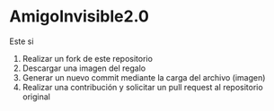 # AmigoInvisible2.0
Este si 

1. Realizar un fork de este repositorio
2. Descargar una imagen del regalo
3. Generar un nuevo commit mediante la carga del archivo (imagen)
4. Realizar una contribución y solicitar un pull request al repositorio original
